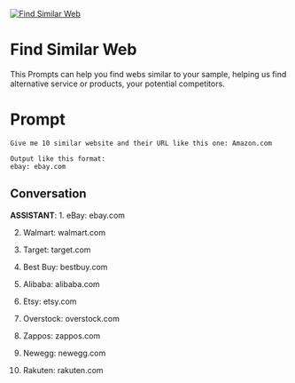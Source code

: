 
[![Find Similar Web](https://flow-prompt-covers.s3.us-west-1.amazonaws.com/icon/minimalist/mini_5.png)]()
# Find Similar Web 
This Prompts can help you find webs similar to your sample, helping us find alternative service or products, your potential competitors. 

# Prompt

```
Give me 10 similar website and their URL like this one: Amazon.com

Output like this format:
ebay: ebay.com
```

## Conversation

**ASSISTANT**: 1. eBay: ebay.com

2. Walmart: walmart.com

3. Target: target.com

4. Best Buy: bestbuy.com

5. Alibaba: alibaba.com

6. Etsy: etsy.com

7. Overstock: overstock.com

8. Zappos: zappos.com

9. Newegg: newegg.com

10. Rakuten: rakuten.com


